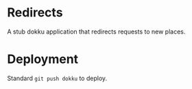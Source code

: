 # Redirects

A stub dokku application that redirects requests to new places.

# Deployment

Standard `git push dokku` to deploy.

